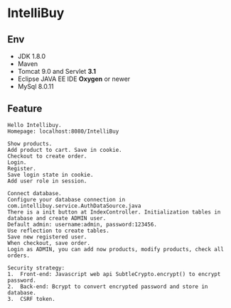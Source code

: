# IntelliBuy

## Env
  * JDK 1.8.0
  * Maven
  * Tomcat 9.0 and Servlet **3.1**
  * Eclipse JAVA EE IDE **Oxygen** or newer
  * MySql 8.0.11

## Feature
    Hello Intellibuy.
    Homepage: localhost:8080/IntelliBuy
    
    Show products. 
    Add product to cart. Save in cookie.
    Checkout to create order.
    Login.
    Register.
    Save login state in cookie.
    Add user role in session.
    
    Connect database.
    Configure your database connection in com.intellibuy.service.AuthDataSource.java
    There is a init button at IndexController. Initialization tables in database and create ADMIN user.
    Default admin: username:admin, password:123456.
    Use reflection to create tables.
    Save new registered user.
    When checkout, save order.
    Login as ADMIN, you can add now products, modify products, check all orders.
    
    Security strategy:
	1.  Front-end: Javascript web api SubtleCrypto.encrypt() to encrypt password.
	2.  Back-end: Bcrypt to convert encrypted password and store in database.
	3.  CSRF token.